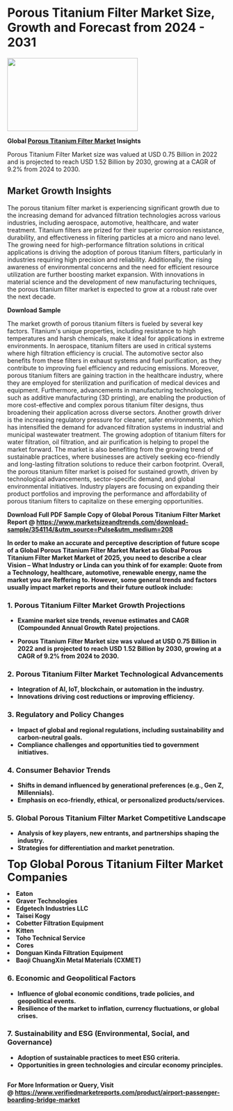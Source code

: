 <H1>Porous Titanium Filter Market Size, Growth and Forecast from 2024 - 2031</H1><img class="aligncenter size-medium wp-image-584254" src="https://thirdeyenews.in/wp-content/uploads/2024/09/Global-Market-Research-300x168.jpeg" alt="" width="300" height="168" /><p><strong>Global&nbsp;<a href="https://www.marketsizeandtrends.com/download-sample/354114/&amp;utm_source=Pulse&amp;utm_medium=208">Porous Titanium Filter Market</a> Insights</strong></p><p>Porous Titanium Filter Market size was valued at USD 0.75 Billion in 2022 and is projected to reach USD 1.52 Billion by 2030, growing at a CAGR of 9.2% from 2024 to 2030.</p><p><h2>Market Growth Insights</h2> <p>The porous titanium filter market is experiencing significant growth due to the increasing demand for advanced filtration technologies across various industries, including aerospace, automotive, healthcare, and water treatment. Titanium filters are prized for their superior corrosion resistance, durability, and effectiveness in filtering particles at a micro and nano level. The growing need for high-performance filtration solutions in critical applications is driving the adoption of porous titanium filters, particularly in industries requiring high precision and reliability. Additionally, the rising awareness of environmental concerns and the need for efficient resource utilization are further boosting market expansion. With innovations in material science and the development of new manufacturing techniques, the porous titanium filter market is expected to grow at a robust rate over the next decade.</p> <p><strong>Download Sample</strong></p> <p>The market growth of porous titanium filters is fueled by several key factors. Titanium's unique properties, including resistance to high temperatures and harsh chemicals, make it ideal for applications in extreme environments. In aerospace, titanium filters are used in critical systems where high filtration efficiency is crucial. The automotive sector also benefits from these filters in exhaust systems and fuel purification, as they contribute to improving fuel efficiency and reducing emissions. Moreover, porous titanium filters are gaining traction in the healthcare industry, where they are employed for sterilization and purification of medical devices and equipment. Furthermore, advancements in manufacturing technologies, such as additive manufacturing (3D printing), are enabling the production of more cost-effective and complex porous titanium filter designs, thus broadening their application across diverse sectors. Another growth driver is the increasing regulatory pressure for cleaner, safer environments, which has intensified the demand for advanced filtration systems in industrial and municipal wastewater treatment. The growing adoption of titanium filters for water filtration, oil filtration, and air purification is helping to propel the market forward. The market is also benefiting from the growing trend of sustainable practices, where businesses are actively seeking eco-friendly and long-lasting filtration solutions to reduce their carbon footprint. Overall, the porous titanium filter market is poised for sustained growth, driven by technological advancements, sector-specific demand, and global environmental initiatives. Industry players are focusing on expanding their product portfolios and improving the performance and affordability of porous titanium filters to capitalize on these emerging opportunities. <p><strong></p><p><span class=""><strong>Download Full PDF Sample Copy of Global Porous Titanium Filter Market Report</strong> @ <a href="https://www.marketsizeandtrends.com/download-sample/354114/&amp;utm_source=Pulse&amp;utm_medium=208" target="_blank">https://www.marketsizeandtrends.com/download-sample/354114/&amp;utm_source=Pulse&amp;utm_medium=208</a></span></p><p>In order to make an accurate and perceptive description of future scope of a Global&nbsp;Porous Titanium Filter Market Market as Global&nbsp;Porous Titanium Filter Market Market of 2025, you need to describe a clear Vision &ndash; What Industry or Linda can you think of for example: Quote from a Technology, healthcare, automotive, renewable energy, name the market you are Reffering to. However, some general trends and factors usually impact market reports and their future outlook include:</p><h3>1.&nbsp;<strong>Porous Titanium Filter Market Growth Projections</strong></h3><ul><li>Examine market size trends, revenue estimates and CAGR (Compounded Annual Growth Rate) projections.</li><li><p>Porous Titanium Filter Market size was valued at USD 0.75 Billion in 2022 and is projected to reach USD 1.52 Billion by 2030, growing at a CAGR of 9.2% from 2024 to 2030.</p></li></ul><h3>2.&nbsp;<strong>Porous Titanium Filter Market Technological Advancements</strong></h3><ul><li>Integration of AI, IoT, blockchain, or automation in the industry.</li><li>Innovations driving cost reductions or improving efficiency.</li></ul><h3>3.&nbsp;<strong>Regulatory and Policy Changes</strong></h3><ul><li>Impact of global and regional regulations, including sustainability and carbon-neutral goals.</li><li>Compliance challenges and opportunities tied to government initiatives.</li></ul><h3>4.&nbsp;<strong>Consumer Behavior Trends</strong></h3><ul><li>Shifts in demand influenced by generational preferences (e.g., Gen Z, Millennials).</li><li>Emphasis on eco-friendly, ethical, or personalized products/services.</li></ul><h3>5.&nbsp;<strong>Global Porous Titanium Filter Market Competitive Landscape</strong></h3><ul><li>Analysis of key players, new entrants, and partnerships shaping the industry.</li><li>Strategies for differentiation and market penetration.</li></ul><p data-pm-slice="1 1 []"><span style="color: inherit; font-family: inherit; font-size: 25px;">Top Global Porous Titanium Filter Market Companies</span></p><div class="" data-test-id=""><p><li>Eaton</li><li> Graver Technologies</li><li> Edgetech Industries LLC</li><li> Taisei Kogy</li><li> Cobetter Filtration Equipment</li><li> Kitten</li><li> Toho Technical Service</li><li> Cores</li><li> Donguan Kinda Filtration Equipment</li><li> Baoji ChuangXin Metal Materials (CXMET)</li></p></div><h3>6.&nbsp;<strong>Economic and Geopolitical Factors</strong></h3><ul><li>Influence of global economic conditions, trade policies, and geopolitical events.</li><li>Resilience of the market to inflation, currency fluctuations, or global crises.</li></ul><h3>7.&nbsp;<strong>Sustainability and ESG (Environmental, Social, and Governance)</strong></h3><ul><li>Adoption of sustainable practices to meet ESG criteria.</li><li>Opportunities in green technologies and circular economy principles.</li></ul><h2><strong style="font-size: 14px;">For More Information or Query, Visit @&nbsp;</strong><a style="background-color: #ffffff; font-size: 14px;" href="https://www.marketsizeandtrends.com/report/porous-titanium-filter-market/" target="_blank">https://www.verifiedmarketreports.com/product/airport-passenger-boarding-bridge-market</a></h2>
